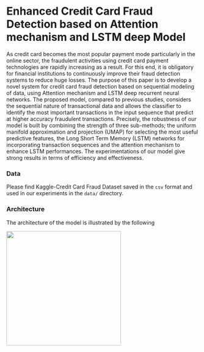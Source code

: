 # Enhanced Credit Card Fraud Detection based on Attention mechanism and LSTM deep Model 
As credit card becomes the most popular payment mode particularly in the online sector, the fraudulent activities using credit card payment technologies are rapidly increasing as a result. For this end, it is obligatory for financial institutions to continuously improve their fraud detection systems to reduce huge losses. The purpose of this paper is to develop a novel system for credit card fraud detection based on sequential modeling of data, using Attention mechanism and LSTM deep recurrent neural networks. The proposed model, compared to previous studies, considers the sequential nature of transactional data and allows the classifier to identify the most important transactions in the input sequence that predict at higher accuracy fraudulent transactions. Precisely, the robustness of our model is built by combining the strength of three sub-methods; the uniform manifold approximation and projection (UMAP) for selecting the most useful predictive features, the Long Short Term Memory (LSTM) networks for incorporating transaction sequences and the attention mechanism to enhance LSTM performances. The experimentations of our model give strong results in terms of efficiency and effectiveness.

### Data
Please find Kaggle-Credit Card Fraud Dataset saved in the ```csv``` format and used in our experiments in the ```data/``` directory.

### Architecture

The architecture of the model is illustrated by the following

<img src="img/lstm-attention.png" width=300>

